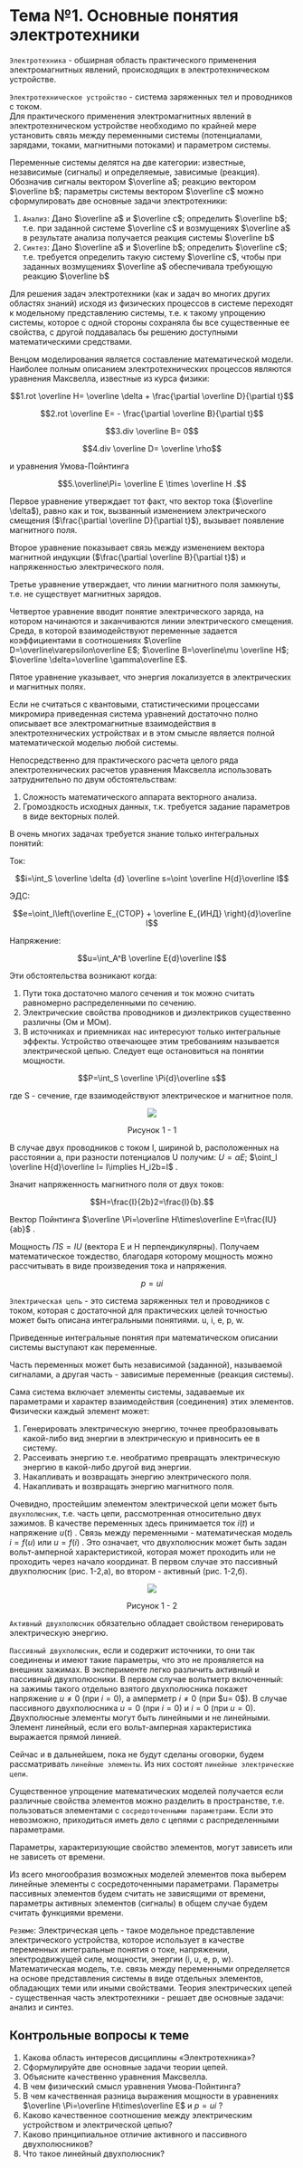 # Тема №1. Основные понятия электротехники
`Электротехника` - обширная область практического применения электромагнитных явлений, происходящих в электротехническом устройстве.


`Электротехническое устройство` - система заряженных тел и проводников с током.  
Для практического применения электромагнитных явлений в электротехническом устройстве необходимо по крайней мере установить связь между переменными системы (потенциалами, зарядами, токами, магнитными потоками) и параметром системы.  


Переменные системы делятся на две категории: известные, независимые (сигналы) и определяемые, зависимые (реакция).  
Обозначив сигналы вектором  $\overline a$; реакцию вектором $\overline b$; параметры системы вектором $\overline c$ можно сформулировать две основные задачи электротехники:  
 1. `Анализ`: Дано $\overline a$ и $\overline c$; определить $\overline b$; т.е. при заданной системе $\overline c$ и возмущениях $\overline a$ в результате анализа получается реакция системы $\overline b$
 2. `Синтез`: Дано $\overline a$ и $\overline b$; определить $\overline c$; т.е. требуется определить такую систему $\overline c$, чтобы при заданных возмущениях $\overline a$ обеспечивала требующую реакцию $\overline b$


Для решения задач электротехники (как и задач во многих других областях знаний) исходя из физических процессов в системе переходят к модельному представлению системы, т.е. к такому упрощению системы, которое с одной стороны сохраняла бы все существенные ее свойства, с другой поддавалась бы решению доступными математическими средствами.  


Венцом моделирования является составление математической модели.  
Наиболее полным описанием электротехнических процессов являются уравнения Максвелла, известные из курса физики:  
```math
1.rot \overline H= \overline \delta + \frac{\partial \overline D}{\partial t}
```

 ```math
2.rot \overline E= - \frac{\partial \overline B}{\partial t}
```  
 ```math
3.div \overline B= 0
```
```math
4.div \overline D= \overline \rho
```
и уравнения Умова-Пойнтинга
```math
5.\overline\Pi= \overline E \times \overline H .
```
Первое уравнение утверждает тот факт, что вектор тока ($\overline \delta$), равно как и ток, вызванный изменением электрического смещения ($\frac{\partial \overline D}{\partial t}$), вызывает появление магнитного поля.

Второе уравнение показывает связь между изменением вектора магнитной индукции ($\frac{\partial \overline B}{\partial t}$) и напряженностью электрического поля.

Третье уравнение утверждает, что линии магнитного поля замкнуты, т.е. не существует магнитных зарядов.

Четвертое уравнение вводит понятие электрического заряда, на котором начинаются и заканчиваются линии электрического смещения. Среда, в которой взаимодействуют переменные задается коэффициентами в соотношениях $\overline D=\overline\varepsilon\overline E$; $\overline B=\overline\mu \overline H$; $\overline \delta=\overline \gamma\overline E$.

Пятое уравнение указывает, что энергия локализуется в электрических и магнитных полях.

Если не считаться с квантовыми, статистическими процессами микромира приведенная система уравнений достаточно полно описывает все электромагнитные взаимодействия в электротехнических устройствах и в этом смысле является полной математической моделью любой системы.

Непосредственно для практического расчета целого ряда электротехнических расчетов уравнения Максвелла использовать затруднительно по двум обстоятельствам:

1. Сложность математического аппарата векторного анализа.
2. Громоздкость исходных данных, т.к. требуется задание параметров в виде векторных полей.
   
В очень многих задачах требуется знание только интегральных понятий:

Ток: 
```math
i=\int_S \overline \delta {d} \overline s=\oint \overline H{d}\overline l
```
ЭДС: 
```math
e=\oint_l\left(\overline E_{СТОР} + \overline E_{ИНД} \right){d}\overline l
```
Напряжение:  
```math
u=\int_A^B \overline E{d}\overline l
```

Эти обстоятельства возникают когда:
1. Пути тока достаточно малого сечения и ток можно считать равномерно распределенными по сечению.
2. Электрические свойства проводников и диэлектриков существенно различны (Ом и МОм).
3. В источниках и приемниках нас интересуют только интегральные эффекты.
Устройство отвечающее этим требованиям называется электрической цепью.
Следует еще остановиться на понятии мощности.
```math
P=\int_S \overline \Pi{d}\overline s
```
 
где S - сечение, где взаимодействуют электрическое и магнитное поля.
<p align="center" > <img src="./pic/p2.png"></p>
<p align="center" >Рисунок 1 - 1</p>

В случае двух проводников с током I, шириной b, расположенных на расстоянии а, при разности потенциалов U получим:
 $U=\alpha E$; $\oint_l \overline H{d}\overline l= I\implies H_i2b=I$	 .
 
Значит напряженность магнитного поля от двух токов:
 ```math
H=\frac{I}{2b}2=\frac{I}{b}.
```

Вектор Пойнтинга $\overline \Pi=\overline H\times\overline E=\frac{IU}{ab}$ .

Мощность $\Pi S=IU$  (вектора Е и Н перпендикулярны).
Получаем математическое тождество, благодаря которому мощность можно рассчитывать в виде произведения тока и напряжения.
```math
p=ui
``` 

`Электрическая цепь` - это система заряженных тел и проводников с током, которая с достаточной для практических целей точностью может быть описана интегральными понятиями. u, i, e, p, w.

Приведенные интегральные понятия при математическом описании системы выступают как переменные.

Часть переменных может быть независимой (заданной), называемой сигналами, а другая часть - зависимые переменные (реакция системы).

Сама система включает элементы системы, задаваемые их параметрами и характер взаимодействия (соединения) этих элементов. Физически каждый элемент может:

1. Генерировать электрическую энергию, точнее преобразовывать какой-либо вид энергии в электрическую и привносить ее в систему.
2. Рассеивать энергию т.е. необратимо превращать электрическую энергию в какой-либо другой вид энергии.
3. Накапливать и возвращать энергию электрического поля.
4. Накапливать и возвращать энергию магнитного поля.

Очевидно, простейшим элементом электрической цепи может быть `двухполюсник`, т.е. часть цепи, рассмотренная относительно двух зажимов. В качестве переменных здесь принимается ток $i(t)$   и напряжение $u(t)$ . Связь между переменными - математическая модель $i=f(u)$  или $u=f(i)$ .
Это означает, что двухполюсник может быть задан вольт-амперной характеристикой, которая может проходить или не проходить через начало координат. В первом случае это пассивный двухполюсник (рис. 1-2,а), во втором - активный (рис. 1-2,б).

<p align="center" > <img src="./pic/p3.png"></p>
<p align="center" >Рисунок 1 - 2</p>

`Активный двухполюсник` обязательно обладает свойством генерировать электрическую энергию.

`Пассивный двухполюсник`, если и содержит источники, то они так соединены и имеют такие параметры, что это не проявляется на внешних зажимах. В эксперименте легко различить активный и пассивный двухполюсники. В первом случае вольтметр включенный: на зажимы такого отдельно взятого двухполюсника покажет напряжение  $u\neq 0$ (при $i=0$), а амперметр $i\neq 0$  (при $u= 0\$). В случае пассивного двухполюсника $u=0$  (при $i=0$) и $i=0$  (при $u=0$).
Двухполюсные элементы могут быть линейными и не линейными. Элемент линейный, если его вольт-амперная характеристика выражается прямой линией.

Сейчас и в дальнейшем, пока не будут сделаны оговорки, будем рассматривать `линейные элементы`. Из них состоят `линейные электрические цепи`.

Существенное упрощение математических моделей получается если различные свойства элементов можно разделить в пространстве, т.е. пользоваться элементами с `сосредоточенными параметрами`. Если это невозможно, приходиться иметь дело с цепями с распределенными параметрами.

Параметры, характеризующие свойство элементов, могут зависеть или не зависеть от времени.

Из всего многообразия возможных моделей элементов пока выберем линейные элементы с сосредоточенными параметрами. Параметры пассивных элементов будем считать не зависящими от времени, параметры активных элементов (сигналы) в общем случае будем считать функциями времени.

`Резюме`: Электрическая цепь - такое модельное представление электрического устройства, которое использует в качестве переменных интегральные понятия о токе, напряжении, электродвижущей силе, мощности, энергии (i, u, e, p, w). Математическая модель, т.е. связь между переменными определяется на основе представления системы в виде отдельных элементов, обладающих теми или иными свойствами. Теория электрических цепей - существенная часть электротехники - решает две основные задачи: анализ и синтез.

## Контрольные вопросы к теме
1. 	Какова область интересов дисциплины «Электротехника»?
2. 	Сформулируйте две основные задачи теории цепей.
3. 	Объясните качественно уравнения Максвелла.
4. 	В чем физический смысл уравнения Умова-Пойнтинга?
5. 	В чем качественная разница выражения мощности в уравнениях $\overline \Pi=\overline H\times\overline E$  и $p=ui$ ?
6. 	Каково качественное соотношение между электрическим устройством и электрической цепью?
7. 	Каково принципиальное отличие активного и пассивного двухполюсников?
8. 	Что такое линейный двухполюсник?
